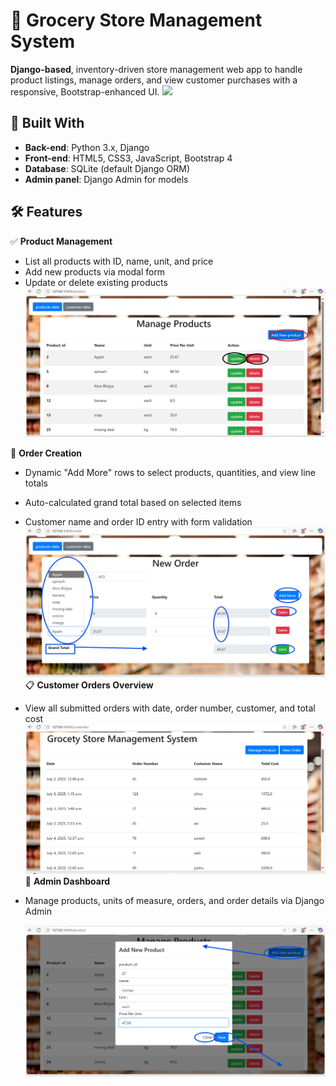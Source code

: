 # 🛒 Grocery Store Management System

**Django-based**, inventory-driven store management web app to handle product listings, manage orders, and view customer purchases with a responsive, Bootstrap-enhanced UI.
    ![](data_insete.png)

## 🚀 Built With

- **Back-end**: Python 3.x, Django  
- **Front-end**: HTML5, CSS3, JavaScript, Bootstrap 4  
- **Database**: SQLite (default Django ORM)  
- **Admin panel**: Django Admin for models
  


## 🛠️ Features

✅ **Product Management**  
  - List all products with ID, name, unit, and price  
  - Add new products via modal form  
  - Update or delete existing products  
    ![](product.png)
  
🛒 **Order Creation**  
  - Dynamic "Add More" rows to select products, quantities, and view line totals  
  - Auto-calculated grand total based on selected items  
  - Customer name and order ID entry with form validation  
      ![](order.png)
 📋 **Customer Orders Overview**  
  - View all submitted orders with date, order number, customer, and total cost
      ![](store.png)
📜 **Admin Dashboard**  
  - Manage products, units of measure, orders, and order details via Django Admin

    ![](product1.png)
  
